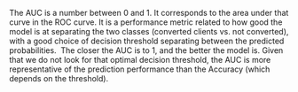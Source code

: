 

The AUC is a number between 0 and 1.  It corresponds to the area under that curve in the ROC curve. It is a performance metric related to how good the model is at separating the two classes (converted clients vs. not converted), with a good choice of decision threshold separating between the predicted probabilities.  The closer the AUC is to 1, and the better the model is. Given that we do not look for that optimal decision threshold, the AUC is more representative of the prediction performance than the Accuracy (which depends on the threshold). 
